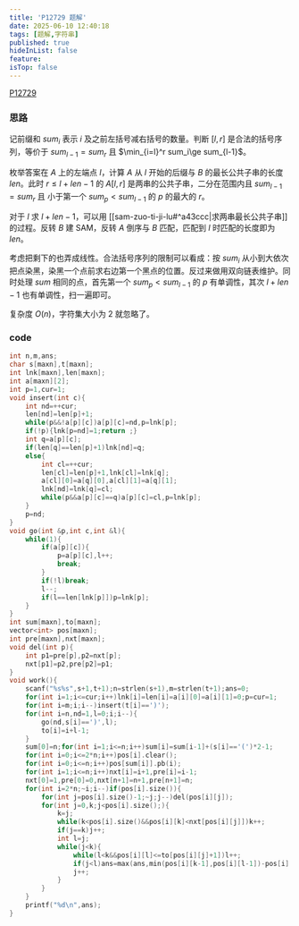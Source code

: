 ```yaml
---
title: 'P12729 题解'
date: 2025-06-10 12:40:18
tags: [题解,字符串]
published: true
hideInList: false
feature: 
isTop: false
---
```

[P12729](https://www.luogu.com.cn/problem/P12729)

### 思路

记前缀和 $sum_i$ 表示 $i$ 及之前左括号减右括号的数量。判断 $[l,r]$ 是合法的括号序列，等价于 $sum_{l-1}=sum_r$ 且 $\min_{i=l}^r sum_i\ge sum_{l-1}$。

枚举答案在 $A$ 上的左端点 $l$，计算 $A$ 从 $l$ 开始的后缀与 $B$ 的最长公共子串的长度 $len$。此时 $r\le l+len-1$ 的 $A[l,r]$ 是两串的公共子串，二分在范围内且 $sum_{l-1}=sum_r$ 且 小于第一个 $sum_p<sum_{l-1}$ 的 $p$ 的最大的 $r$。

对于 $l$ 求 $l+len-1$，可以用 [[sam-zuo-ti-ji-lu#^a43ccc|求两串最长公共子串]] 的过程。反转 $B$ 建 SAM，反转 $A$ 倒序与 $B$ 匹配，匹配到 $l$ 时匹配的长度即为 $len$。

考虑把剩下的也弄成线性。合法括号序列的限制可以看成：按 $sum_i$ 从小到大依次把点染黑，染黑一个点前求右边第一个黑点的位置。反过来做用双向链表维护。同时处理 $sum$ 相同的点，首先第一个 $sum_p<sum_{l-1}$ 的 $p$ 有单调性，其次 $l+len-1$ 也有单调性，扫一遍即可。

复杂度 $O(n)$，字符集大小为 $2$ 就忽略了。

### code

```cpp
int n,m,ans;
char s[maxn],t[maxn];
int lnk[maxn],len[maxn];
int a[maxn][2];
int p=1,cur=1;
void insert(int c){
	int nd=++cur;
	len[nd]=len[p]+1;
	while(p&&!a[p][c])a[p][c]=nd,p=lnk[p];
	if(!p){lnk[p=nd]=1;return ;}
	int q=a[p][c];
	if(len[q]==len[p]+1)lnk[nd]=q;
	else{
		int cl=++cur;
		len[cl]=len[p]+1,lnk[cl]=lnk[q];
		a[cl][0]=a[q][0],a[cl][1]=a[q][1];
		lnk[nd]=lnk[q]=cl;
		while(p&&a[p][c]==q)a[p][c]=cl,p=lnk[p];
	}
	p=nd;
}
void go(int &p,int c,int &l){
	while(1){
		if(a[p][c]){
			p=a[p][c],l++;
			break;
		}
		if(!l)break;
		l--;
		if(l==len[lnk[p]])p=lnk[p];
	}
}
int sum[maxn],to[maxn];
vector<int> pos[maxn];
int pre[maxn],nxt[maxn];
void del(int p){
	int p1=pre[p],p2=nxt[p];
	nxt[p1]=p2,pre[p2]=p1;
}
void work(){
	scanf("%s%s",s+1,t+1);n=strlen(s+1),m=strlen(t+1);ans=0;
	for(int i=1;i<=cur;i++)lnk[i]=len[i]=a[i][0]=a[i][1]=0;p=cur=1;
	for(int i=m;i;i--)insert(t[i]==')');
	for(int i=n,nd=1,l=0;i;i--){
		go(nd,s[i]==')',l);
		to[i]=i+l-1;
	}
	sum[0]=n;for(int i=1;i<=n;i++)sum[i]=sum[i-1]+(s[i]=='(')*2-1;
	for(int i=0;i<=2*n;i++)pos[i].clear();
	for(int i=0;i<=n;i++)pos[sum[i]].pb(i);
	for(int i=1;i<=n;i++)nxt[i]=i+1,pre[i]=i-1;
	nxt[0]=1,pre[0]=0,nxt[n+1]=n+1,pre[n+1]=n;
	for(int i=2*n;~i;i--)if(pos[i].size()){
		for(int j=pos[i].size()-1;~j;j--)del(pos[i][j]);
		for(int j=0,k;j<pos[i].size();){
			k=j;
			while(k<pos[i].size()&&pos[i][k]<nxt[pos[i][j]])k++;
			if(j==k)j++;
			int l=j;
			while(j<k){
				while(l<k&&pos[i][l]<=to[pos[i][j]+1])l++;
				if(j<l)ans=max(ans,min(pos[i][k-1],pos[i][l-1])-pos[i][j]);
				j++;
			}
		}
	}
	printf("%d\n",ans);
}
```


